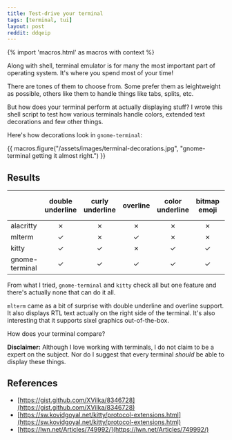 ```yaml
---
title: Test-drive your terminal
tags: [terminal, tui]
layout: post
reddit: ddqeip
---
```


{% import 'macros.html' as macros with context %}

Along with shell, terminal emulator is for many the most important part of operating system.  It's where you spend most of your time!

There are tones of them to choose from.  Some prefer them as leightweight as possible, others like them to handle things like tabs, splits, etc.

But how does your terminal perform at actually displaying stuff?  I wrote this shell script to test how various terminals handle colors, extended text decorations and few other things.

<div>
  <script src="https://gist.github.com/hellricer/e514d9615d02838244d8de74d0ab18b3.js"></script>
</div>

Here's how decorations look in `gnome-terminal`:

{{ macros.figure("/assets/images/terminal-decorations.jpg", "gnome-terminal getting it almost right.") }}

## Results

|            | double underline | curly underline | overline | color underline | bitmap emoji | right-to-left
| ---------- |:----------------:|:---------------:|:--------:|:---------------:|:------------:|:-------------:
| alacritty  | ✗                | ✗               | ✗        | ✗               | ✗            | ✗
| mlterm     | ✓                | ✗               | ✓        | ✗               | ✗            | ✓
| kitty      | ✓                | ✓               | ✗        | ✓               | ✓            | ✓
| gnome-terminal | ✓                | ✓               | ✓        | ✓               | ✓            | ✗

From what I tried, `gnome-terminal` and `kitty` check all but one feature and there's actually none that can do it all.

`mlterm` came as a bit of surprise with double underline and overline support.  It also displays RTL text actually on the right side of the terminal.  It's also interesting that it supports sixel graphics out-of-the-box.

How does your terminal compare?

**Disclaimer:** Although I love working with terminals, I do not claim to be a expert on the subject. Nor do I suggest that every terminal *should* be able to display these things.

## References

 * [https://gist.github.com/XVilka/8346728](https://gist.github.com/XVilka/8346728)
 * [https://sw.kovidgoyal.net/kitty/protocol-extensions.html](https://sw.kovidgoyal.net/kitty/protocol-extensions.html)
 * [https://lwn.net/Articles/749992/](https://lwn.net/Articles/749992/)
